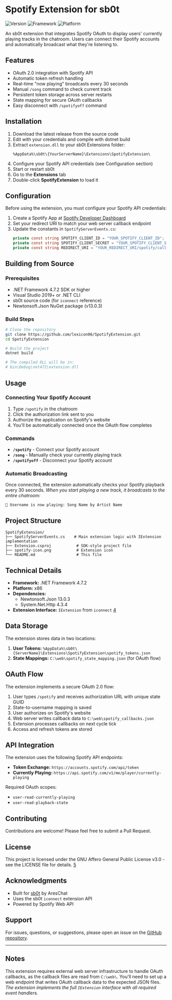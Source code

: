 # Spotify Extension for sb0t

![Version](https://img.shields.io/badge/version-1.0.0-blue)
![Framework](https://img.shields.io/badge/.NET%20Framework-4.7.2-purple)
![Platform](https://img.shields.io/badge/sb0t-v5-green)

An sb0t extension that integrates Spotify OAuth to display users' currently playing tracks in the chatroom. Users can connect their Spotify accounts and automatically broadcast what they're listening to.

## Features

- OAuth 2.0 integration with Spotify API
- Automatic token refresh handling
- Real-time "now playing" broadcasts every 30 seconds
- Manual `/song` command to check current track
- Persistent token storage across server restarts
- State mapping for secure OAuth callbacks
- Easy disconnect with `/spotifyoff` command

## Installation

1. Download the latest release from the source code
2. Edit with your credentials and compile with dotnet build
3. Extract `extension.dll` to your sb0t Extensions folder:
   ```
   %AppData%\sb0t\{YourServerName}\Extensions\SpotifyExtension\
   ```
4. Configure your Spotify API credentials (see Configuration section)
5. Start or restart sb0t
6. Go to the **Extensions** tab
7. Double-click **SpotifyExtension** to load it

## Configuration

Before using the extension, you must configure your Spotify API credentials:

1. Create a Spotify App at [Spotify Developer Dashboard](https://developer.spotify.com/dashboard)
2. Set your redirect URI to match your web server callback endpoint
3. Update the constants in `SpotifyServerEvents.cs`:
   ```csharp
   private const string SPOTIFY_CLIENT_ID = "YOUR_SPOTIFY_CLIENT_ID";
   private const string SPOTIFY_CLIENT_SECRET = "YOUR_SPOTIFY_CLIENT_SECRET";
   private const string REDIRECT_URI = "YOUR_REDIRECT_URI/spotify/callback";
   ```

## Building from Source

### Prerequisites

- .NET Framework 4.7.2 SDK or higher
- Visual Studio 2019+ or .NET CLI
- sb0t source code (for `iconnect` reference)
- Newtonsoft.Json NuGet package (v13.0.3)

### Build Steps

```bash
# Clone the repository
git clone https://github.com/lexicon06/SpotifyExtension.git
cd SpotifyExtension

# Build the project
dotnet build

# The compiled DLL will be in:
# bin\Debug\net472\extension.dll
```

## Usage

### Connecting Your Spotify Account

1. Type `/spotify` in the chatroom <cite />
2. Click the authorization link sent to you <cite />
3. Authorize the application on Spotify's website
4. You'll be automatically connected once the OAuth flow completes <cite />

### Commands

- **`/spotify`** - Connect your Spotify account <cite />
- **`/song`** - Manually check your currently playing track <cite />
- **`/spotifyoff`** - Disconnect your Spotify account <cite />

### Automatic Broadcasting

Once connected, the extension automatically checks your Spotify playback every 30 seconds. <cite /> When you start playing a new track, it broadcasts to the entire chatroom: <cite />

```
🎵 Username is now playing: Song Name by Artist Name
```

## Project Structure

```
SpotifyExtension/
├── SpotifyServerEvents.cs    # Main extension logic with IExtension implementation
├── Extension.csproj           # SDK-style project file
├── spotify-icon.png           # Extension icon
└── README.md                  # This file
```

## Technical Details

- **Framework:** .NET Framework 4.7.2
- **Platform:** x86 <cite />
- **Dependencies:** 
  - Newtonsoft.Json 13.0.3
  - System.Net.Http 4.3.4
- **Extension Interface:** `IExtension` from `iconnect` [4](#0-3) 

## Data Storage

The extension stores data in two locations:

1. **User Tokens:** `%AppData%\sb0t\{ServerName}\Extensions\SpotifyExtension\spotify_tokens.json` <cite />
2. **State Mappings:** `C:\web\spotify_state_mapping.json` (for OAuth flow) <cite />

## OAuth Flow

The extension implements a secure OAuth 2.0 flow: <cite />

1. User types `/spotify` and receives authorization URL with unique state GUID <cite />
2. State-to-username mapping is saved <cite />
3. User authorizes on Spotify's website
4. Web server writes callback data to `C:\web\spotify_callbacks.json`
5. Extension processes callbacks on next cycle tick <cite />
6. Access and refresh tokens are stored <cite />

## API Integration

The extension uses the following Spotify API endpoints:

- **Token Exchange:** `https://accounts.spotify.com/api/token` <cite />
- **Currently Playing:** `https://api.spotify.com/v1/me/player/currently-playing` <cite />

Required OAuth scopes:
- `user-read-currently-playing`
- `user-read-playback-state`

## Contributing

Contributions are welcome! Please feel free to submit a Pull Request.

## License

This project is licensed under the GNU Affero General Public License v3.0 - see the LICENSE file for details. [5](#0-4) 

## Acknowledgments

- Built for [sb0t](https://github.com/bsjaramillo/sb0t) by AresChat
- Uses the sb0t `iconnect` extension API
- Powered by Spotify Web API

## Support

For issues, questions, or suggestions, please open an issue on the [GitHub repository](#).

---

## Notes

This extension requires external web server infrastructure to handle OAuth callbacks, as the callback files are read from `C:\web\`. You'll need to set up a web endpoint that writes OAuth callback data to the expected JSON files. <cite /> The extension implements the full `IExtension` interface with all required event handlers. 

